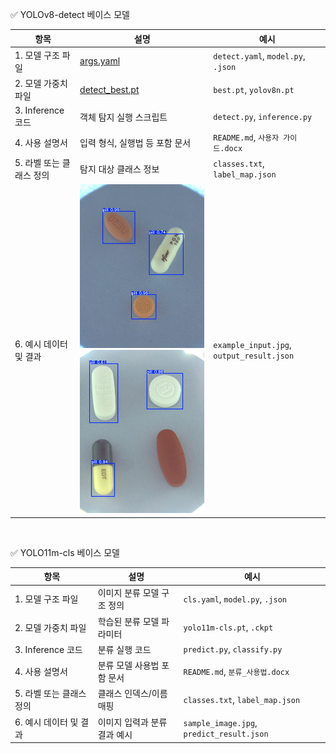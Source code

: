 ✅ YOLOv8-detect 베이스 모델

| 항목              | 설명                   | 예시                                        |
| --------------- | -------------------- | ----------------------------------------- |
| 1. 모델 구조 파일     | [args.yaml](./yolov8n_detect/args.yaml)      | `detect.yaml`, `model.py`, `.json`        |
| 2. 모델 가중치 파일    | [detect_best.pt](./yolov8n_detect/best.pt) | `best.pt`, `yolov8n.pt`                   |
| 3. Inference 코드 | 객체 탐지 실행 스크립트        | `detect.py`, `inference.py`               |
| 4. 사용 설명서       | 입력 형식, 실행법 등 포함 문서   | `README.md`, `사용자 가이드.docx`               |
| 5. 라벨 또는 클래스 정의 | 탐지 대상 클래스 정보         | `classes.txt`, `label_map.json`           |
| 6. 예시 데이터 및 결과  | <img src="./yolov8n_detect/detect_img1.jpg" width="200">  <img src="./yolov8n_detect/detect_img2.jpg" width="200">     | `example_input.jpg`, `output_result.json` |
<br>

✅ YOLO11m-cls 베이스 모델

| 항목              | 설명               | 예시                                        |
| --------------- | ---------------- | ----------------------------------------- |
| 1. 모델 구조 파일     | 이미지 분류 모델 구조 정의  | `cls.yaml`, `model.py`, `.json`           |
| 2. 모델 가중치 파일    | 학습된 분류 모델 파라미터   | `yolo11m-cls.pt`, `.ckpt`                 |
| 3. Inference 코드 | 분류 실행 코드         | `predict.py`, `classify.py`               |
| 4. 사용 설명서       | 분류 모델 사용법 포함 문서  | `README.md`, `분류_사용법.docx`                |
| 5. 라벨 또는 클래스 정의 | 클래스 인덱스/이름 매핑    | `classes.txt`, `label_map.json`           |
| 6. 예시 데이터 및 결과  | 이미지 입력과 분류 결과 예시 | `sample_image.jpg`, `predict_result.json` |
